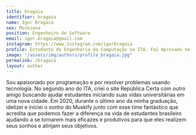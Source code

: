 ```yaml
---
title: bragaia
identifier: bragaia
name: Igor Bragaia
sex: Muskiana
position: Engenheiro de Software
email: igor.bragaia@gmail.com
instagram: https://www.instagram.com/igorbragaia
profile: Estudante de Engenharia da Computação no ITA. Foi Aprovado no ITA, 2x no IME e na AFA e Engenheiro de Software na Microsoft nos EUA
image: "/assets/img/authors/profile_bragaia.jpg"
permalink: /bragaia
layout: author
---
```

Sou apaixonado por programação e por resolver problemas usando tecnologia. No segundo ano do ITA, criei o site República Certa com outro amigo buscando ajudar estudantes iniciando suas vidas universitárias em uma nova cidade. Em 2020, durante o último ano da minha graduação, idelizei e iniciei o sonho do Muskify junto com esse time fantástico que acredita que podemos fazer a diferença na vida de estudantes brasileiro ajudando a se tornarem mais eficazes e produtivos para que eles realizem seus sonhos e atinjam seus objetivos.